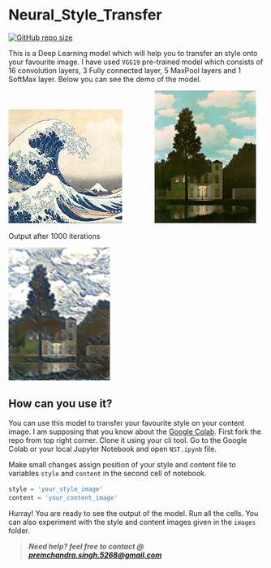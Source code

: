 # Neural_Style_Transfer

[![GitHub repo size](https://img.shields.io/github/repo-size/pcsingh/Neural_Style_Transfer?logo=github)](https://github.com/pcsingh/Neural_Style_Transfer/)

This is a Deep Learning model which will help you to transfer an style onto your favourite image. I have used `VGG19` pre-trained model which consists of 16 convolution layers, 3 Fully connected layer, 5 MaxPool layers and 1 SoftMax layer. Below you can see the demo of the model.


![style image 1](images/style.jpg) &emsp;&emsp;&emsp;&emsp; <img src="images/content_2.jpg" width="200">

Output after 1000 iterations

<img src="images/output.png" width="200">

## How can you use it?

You can use this model to transfer your favourite style on your content image. I am supposing that you know about the [Google Colab](https://colab.research.google.com/notebooks/intro.ipynb). First fork the repo from top right corner. Clone it using your cli tool. Go to the Google Colab or your local Jupyter Notebook and open `NST.ipynb` file.

Make small changes assign position of your style and content file to variables `style` and `content` in the second cell of notebook.
```python
style = 'your_style_image'
content = 'your_content_image'
```

Hurray! You are ready to see the output of the model. Run all the cells.
You can also experiment with the style and content images given in the `images` folder.

> **_Need help? feel free to contact @ [premchandra.singh.5268@gmail.com](mailto:premchandra.singh.5268@gmail.com?Subject=Neural_Style_Transfer)_**
